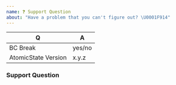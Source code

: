 ```yaml
---
name: ❓ Support Question
about: "Have a problem that you can't figure out? \U0001F914"
---
```


<!-- Fill in the relevant information below to help triage your issue. -->

| Q                   | A      |
| ------------------- | ------ |
| BC Break            | yes/no |
| AtomicState Version | x.y.z  |

<!--
Keep in mind that GitHub is primarily an issue tracker.
Also, look in old issues (open and/or closed) too see if issue has been
previously discussed.
-->

### Support Question

<!-- Describe the issue you are facing here. -->
